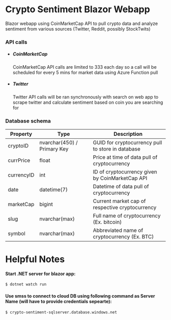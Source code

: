 # Crypto Sentiment Blazor Webapp
Blazor webapp using CoinMarketCap API to pull crypto data and analyze sentiment from various sources (Twitter, Reddit, possibly StockTwits)

### API calls
- ##### CoinMarketCap
    CoinMarketCap API calls are limited to 333 each day so a call will be scheduled for every 5 mins for market data using Azure Function pull

- ##### Twitter
    Twitter API calls will be ran synchronously with search on web app to scrape twitter and calculate sentiment based on coin you are searching for

### Database schema

| Property |  Type | Description |
| ------ | ------ | ------ |
| cryptoID | nvarchar(450) / Primary Key | GUID for cryptocurrency pull to store in database |
| currPrice | float | Price at time of data pull of cryptocurrency |
| currencyID | int | ID of cryptocurrency given by CoinMarketCap API |
| date | datetime(7) | Datetime of data pull of cryptocurrency |
| marketCap | bigint | Current market cap of respective cryptocurrency |
| slug | nvarchar(max) | Full name of cryptocurrency (Ex. bitcoin) |
| symbol | nvarchar(max) | Abbreviated name of cryptocurrency (Ex.  BTC) |


# Helpful Notes
#### Start .NET server for blazor app: 
```sh
$ dotnet watch run
```	

#### Use smss to connect to cloud DB using following command as Server Name (will have to provide credentials sepearte):
```sh
$ crypto-sentiment-sqlserver.database.windows.net
```	

